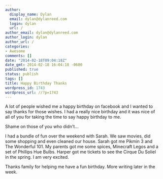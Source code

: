 ```yaml
---
author:
  display_name: Dylan
  email: dylan@dylanreed.com
  login: dylan
  url: /
author_email: dylan@dylanreed.com
author_login: dylan
author_url: /
categories:
- Awesome
comments: []
date: "2014-02-18T09:04:18Z"
date_gmt: 2014-02-18 16:04:18 -0600
published: true
status: publish
tags: []
title: Happy Birthday Thanks
wordpress_id: 1743
wordpress_url: //?p=1743
---
```


A lot of people wished me a happy birthday on facebook and I wanted to say thanks for those wishes. I had a really nice birthday and it was nice of all of you for taking the time to say happy birthday to me. 

Shame on those of you who didn't... 

I had a bundle of fun over the weekend with Sarah. We saw movies, did some shopping and even cleaned our house. Sarah got me Pikmin 3 and The Wonderful 101. My parents got me some spices, Minecraft Legos and a set of Phillips Hue Bulbs. Harper got me tickets to see the Cirque Du Soliel in the spring. I am very excited. 

Thanks family for helping me have a fun birthday. More writing later in the week. 
